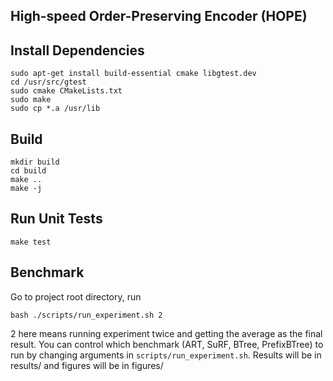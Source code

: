 ## High-speed Order-Preserving Encoder (HOPE)

##  Install Dependencies
    sudo apt-get install build-essential cmake libgtest.dev
    cd /usr/src/gtest
    sudo cmake CMakeLists.txt
    sudo make
    sudo cp *.a /usr/lib

## Build
    mkdir build
    cd build
    make ..
    make -j

## Run Unit Tests
    make test

## Benchmark
Go to project root directory, run
```
bash ./scripts/run_experiment.sh 2
```
2 here means running experiment twice and getting the average as the final result. You can control which benchmark (ART, SuRF, BTree, PrefixBTree) to run by changing arguments in ```scripts/run_experiment.sh```.
Results will be in results/ and figures will be in figures/
